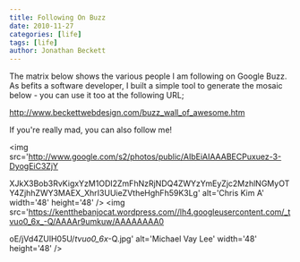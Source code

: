 ```yaml
---
title: Following On Buzz
date: 2010-11-27
categories: [life]
tags: [life]
author: Jonathan Beckett
---
```


The matrix below shows the various people I am following on Google Buzz. As befits a software developer, I built a simple tool to generate the mosaic below - you can use it too at the following URL;

http://www.beckettwebdesign.com/buzz_wall_of_awesome.htm

If you're really mad, you can also follow me!

<img src='http://www.google.com/s2/photos/public/AIbEiAIAAABECPuxuez-3-DyogEiC3ZjY

XJkX3Bob3RvKigxYzM1ODI2ZmFhNzRjNDQ4ZWYzYmEyZjc2MzhlNGMyOTY4ZjhhZWY3MAEX_XhrI3UUieZVtheHghFh59K3Lg' alt='Chris Kim A' width='48' height='48' /> <img src='https://kentthebanjocat.wordpress.com//lh4.googleusercontent.com/_tvuo0_6x_-Q/AAAAr9umkuw/AAAAAAAA0

oE/jVd4ZUlH05U/_tvuo0_6x_-Q.jpg' alt='Michael Vay Lee' width='48' height='48' />